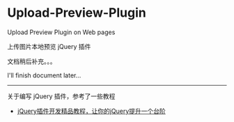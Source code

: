 # Upload-Preview-Plugin

Upload Preview Plugin on Web pages

上传图片本地预览 jQuery 插件

文档稍后补充。。。

I'll finish document later...

---

关于编写 jQuery 插件，参考了一些教程

* [jQuery插件开发精品教程，让你的jQuery提升一个台阶](http://www.cnblogs.com/Wayou/p/jquery_plugin_tutorial.html)
